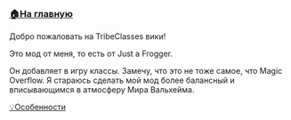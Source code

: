 ###  [🏠На главную](https://github.com/FroggerHH/Frogger-Tribe-Classes-WIKI)

Добро пожаловать на TribeClasses вики!

Это мод от меня, то есть от Just a Frogger.

Он добавляет в игру классы. Замечу, что это не тоже самое, что Magic Overflow.
Я стараюсь сделать мой мод более балансный и вписывающимся в атмосферу Мира Вальхейма.

[💡Особенности](https://github.com/FroggerHH/Frogger-Tribe-Classes-WIKI/blob/main/Features.md)
